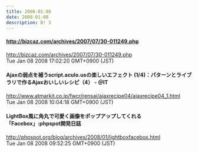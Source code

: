 ```yaml
---
title: 2008-01-08
date: 2008-01-08
description: B! 3
---
```


#### http://bizcaz.com/archives/2007/07/30-011249.php
http://bizcaz.com/archives/2007/07/30-011249.php<br>
Tue Jan 08 2008 17:02:20 GMT+0900 (JST)<br>


####  Ajaxの弱点を補うscript.aculo.usの楽しいエフェクト (1/4)：パターンとライブラリで作るAjaxおいしいレシピ（4） - ＠IT
http://www.atmarkit.co.jp/fwcr/rensai/ajaxrecipe04/ajaxrecipe04_1.html<br>
Tue Jan 08 2008 10:04:18 GMT+0900 (JST)<br>


#### LightBox風に角丸で可愛く画像をポップアップしてくれる「Facebox」:phpspot開発日誌
http://phpspot.org/blog/archives/2008/01/lightboxfacebox.html<br>
Tue Jan 08 2008 09:52:25 GMT+0900 (JST)<br>


